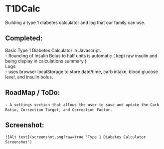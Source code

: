 # T1DCalc  
Building a type 1 diabetes calculator and log that our family can use.  

## Completed:  
Basic Type 1 Diabetes Calculator in Javascript.  
    -  Rounding of Insulin Bolus to half units is automatic ( kept raw insulin and being display in calculations summary )  
Logs:  
    - uses browser localStorage to store date/time, carb intake, blood glucose level, and insulin bolus.  


## RoadMap / ToDo:  

    - A settings section that allows the user to save and update the Carb Ratio, Correction Target, and Correction Factor.


## Screenshot:  

    ![Alt text](screenshot.png?raw=true "Type 1 Diabetes Calculator Screenshot")